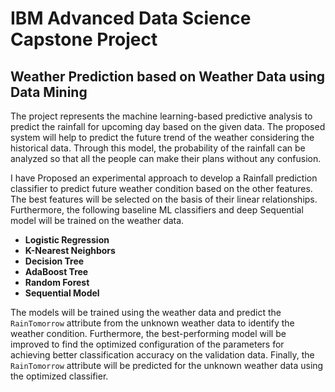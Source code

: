 # IBM Advanced Data Science Capstone Project
## Weather Prediction based on Weather Data using Data Mining

The project represents the machine learning-based predictive analysis to predict the rainfall for upcoming day based on the given data. The proposed system will help to predict the future trend of the weather considering the historical data. Through this model, the probability of the rainfall can be analyzed so that all the people can make their plans without any confusion.

I have Proposed an experimental approach to develop a Rainfall prediction classifier to predict future weather condition based on the other features. The best features will be selected on the basis of their linear relationships. Furthermore, the following baseline ML classifiers and deep Sequential model will be trained on the weather data.

- **Logistic Regression**
- **K-Nearest Neighbors**
- **Decision Tree**
- **AdaBoost Tree**
- **Random Forest**
- **Sequential Model**

The models will be trained using the weather data and predict the `RainTomorrow` attribute from the unknown weather data to identify the weather condition. Furthermore, the best-performing model will be improved to find the optimized configuration of the parameters for achieving better classification accuracy on the validation data. Finally, the `RainTomorrow` attribute will be predicted for the unknown weather data using the optimized classifier.
